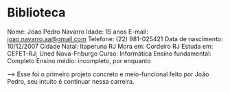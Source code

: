 # Biblioteca
Nome: Joao Pedro Navarro
Idade: 15 anos
E-mail: joao.navarro.aa@gmail.com
Telefone: (22) 981-025421
Data de nascimento: 10/12/2007
Cidade Natal: Itaperuna RJ
Mora em: Cordeiro RJ
Estuda em: CEFET-RJ; Uned Nova-Friburgo
Curso: Informática
Ensino fundamental: Completo
Ensino médio: incompleto, por enquanto

--> Esse foi o primeiro projeto concreto e meio-funcional feito por João Pedro, seu intuito é continuar nessa carreira.
